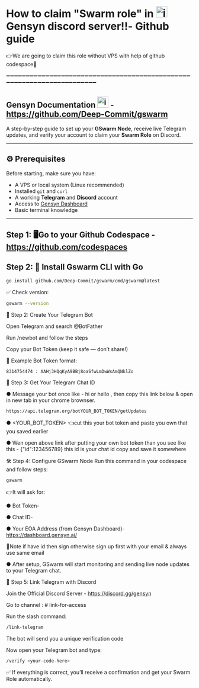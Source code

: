 # How to claim "Swarm role" in <img width="30" height="-30" alt="image" src="https://github.com/user-attachments/assets/682a583a-63a3-4ddf-a840-aab7e94441e0"/> Gensyn discord server‼️- Github guide
👉We are going to claim this role without VPS with help of github codespace🤔

➖➖➖➖➖➖➖➖➖➖➖➖➖➖➖➖➖➖➖➖➖➖➖➖➖➖➖➖➖➖➖➖➖➖➖➖➖➖➖➖➖➖➖➖➖➖➖➖➖➖➖➖➖➖➖➖➖➖➖➖➖➖➖➖➖➖➖➖➖➖

## Gensyn Documentation <img width="30" height="-30" alt="image" src="https://github.com/user-attachments/assets/682a583a-63a3-4ddf-a840-aab7e94441e0"/> - https://github.com/Deep-Commit/gswarm

A step-by-step guide to set up your <b>GSwarm Node</b>, receive live Telegram updates, and verify your account to claim your <b>Swarm Role</b> on Discord.
</p>

---

## ⚙️ Prerequisites
Before starting, make sure you have:
- A VPS or local system (Linux recommended)
- Installed `git` and `curl`
- A working **Telegram** and **Discord** account
- Access to [Gensyn Dashboard](https://dashboard.gensyn.ai)
- Basic terminal knowledge

---
## Step 1: 🖥️Go to your Github Codespace - https://github.com/codespaces

## Step 2: 🧠 Install Gswarm CLI with Go

```bash
go install github.com/Deep-Commit/gswarm/cmd/gswarm@latest

```

✅ Check version:

```bash
gswarm --version

```

🤖 Step 2: Create Your Telegram Bot

Open Telegram and search @BotFather

Run /newbot and follow the steps

Copy your Bot Token (keep it safe — don’t share!)

🧾 Example Bot Token format:

```bash
8314754474 : AAHj3HQqKyA9BBj8oaSfwLmDwWsAmQNklZo

```

💬 Step 3: Get Your Telegram Chat ID

● Message your bot once like - hi or hello , then copy this link below & open in new tab in your chrome brownser.

```bash
https://api.telegram.org/botYOUR_BOT_TOKEN/getUpdates

```
● <YOUR_BOT_TOKEN> 👈cut this your bot token and paste you own that you saved earlier

● Wen open above link after putting your own bot token than you see like this - {"id":123456789}
this id is your chat id copy and save it somewhere

🛠️ Step 4: Configure GSwarm Node
Run this command in your codespace and follow steps:

```bash
gswarm

```
👉It will ask for:

● Bot Token-

● Chat ID-

● Your EOA Address (from Gensyn Dashboard)-https://dashboard.gensyn.ai/

💠Note if have id then sign otherwise sign up first with your email & always use same email

● After setup, GSwarm will start monitoring and sending live node updates to your Telegram chat.

📡 Step 5: Link Telegram with Discord

Join the Official Discord Server - https://discord.gg/gensyn

Go to channel : # link-for-access

Run the slash command:

```bash
/link-telegram

```
The bot will send you a unique verification code

Now open your Telegram bot and type:

```bash
/verify <your-code-here>

```
✅ If everything is correct, you’ll receive a confirmation and get your Swarm Role automatically.




























